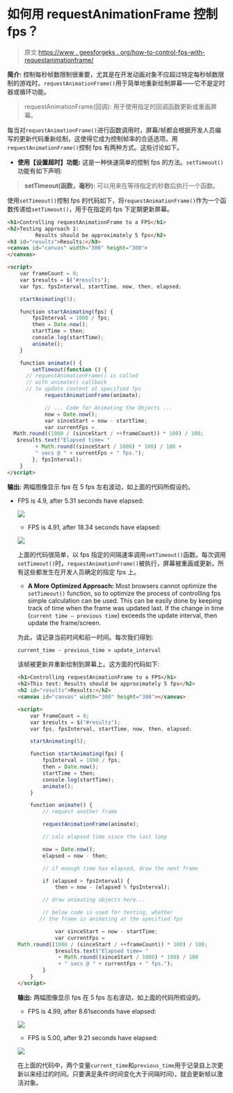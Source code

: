 # 如何用 requestAnimationFrame 控制 fps？

> 原文:[https://www . geesforgeks . org/how-to-control-fps-with-requestanimationframe/](https://www.geeksforgeeks.org/how-to-control-fps-with-requestanimationframe/)

**简介:**
控制每秒帧数限制很重要，尤其是在开发动画对象不应超过特定每秒帧数限制的游戏时。`requestAnimationFrame()`用于简单地重新绘制屏幕——它不是定时器或循环功能。

> requestAnimationFrame(回调):
> 用于使用指定的回调函数更新或重画屏幕。

每当对`requestAnimationFrame()`进行函数调用时，屏幕/帧都会根据开发人员编写的更新代码重新绘制，这使得它成为控制帧率的合适选项。用`requestAnimationFrame()`控制 fps 有两种方式。这些讨论如下。

*   **使用【设置超时】功能:**
    这是一种快速简单的控制 fps 的方法。`setTimeout()`功能有如下声明:

> **setTimeout(函数，毫秒):**
> 可以用来在等待指定的秒数后执行一个函数。

使用`setTimeout()`控制 fps 的代码如下，将`requestAnimationFrame()`作为一个函数传递给`setTimeout()`，用于在指定的 fps 下定期更新屏幕。

```html
<h1>Controlling requestAnimationFrame to a FPS</h1>
<h2>Testing approach 1: 
         Results should be approximately 5 fps</h2>
<h3 id="results">Results:</h3>
<canvas id="canvas" width="300" height="300">
</canvas>

<script>
    var frameCount = 0;
    var $results = $("#results");
    var fps, fpsInterval, startTime, now, then, elapsed;

    startAnimating(5);

    function startAnimating(fps) {
        fpsInterval = 1000 / fps;
        then = Date.now();
        startTime = then;
        console.log(startTime);
        animate();
    }

    function animate() {
        setTimeout(function () {
      // requestAnimationFrame() is called 
      // with animate() callback
      // to update content at specified fps
            requestAnimationFrame(animate);

            // ... Code for Animating the Objects ...
            now = Date.now();
            var sinceStart = now - startTime;
            var currentFps =
  Math.round((1000 / (sinceStart / ++frameCount)) * 100) / 100;
   $results.text("Elapsed time= " 
         + Math.round((sinceStart / 1000) * 100) / 100 +
         " secs @ " + currentFps + " fps.");
        }, fpsInterval);
    }
</script>
```

**输出:**
两幅图像显示 fps 在 5 fps 左右波动，如上面的代码所假设的。

*   FPS is 4.9, after 5.31 seconds have elapsed:

    ![](img/0bf41bd3ab704d3ebcfe50ea75f782d0.png)

    *   FPS is 4.91, after 18.34 seconds have elapsed:

    ![](img/0384cbdcb211f9628de4ef16342d1b9c.png)

    上面的代码很简单，以 fps 指定的间隔速率调用`setTimeout()`函数。每次调用`setTimeout()`时，`requestAnimationFrame()`被执行，屏幕被重画或更新。所有这些都发生在开发人员确定的指定 fps 上。

    *   **A More Optimized Approach:**
    Most browsers cannot optimize the `setTimeout()` function, so to optimize the process of controlling fps simple calculation can be used. This can be easily done by keeping track of time when the frame was updated last. If the change in time (`current time — previous time`) exceeds the update interval, then update the frame/screen.

    为此，请记录当前时间和前一时间。每次我们得到:

    ```html
    current_time - previous_time > update_interval 

    ```

    该帧被更新并重新绘制到屏幕上。这方面的代码如下:

    ```html
    <h1>Controlling requestAnimationFrame to a FPS</h1>
    <h2>This test: Results should be approximately 5 fps</h2>
    <h2 id="results">Results:</h2>
    <canvas id="canvas" width="300" height="300"></canvas>

    <script>
        var frameCount = 0;
        var $results = $("#results");
        var fps, fpsInterval, startTime, now, then, elapsed;

        startAnimating(5);

        function startAnimating(fps) {
            fpsInterval = 1000 / fps;
            then = Date.now();
            startTime = then;
            console.log(startTime);
            animate();
        }

        function animate() {
            // request another frame

            requestAnimationFrame(animate);

            // calc elapsed time since the last loop

            now = Date.now();
            elapsed = now - then;

            // if enough time has elapsed, draw the next frame

            if (elapsed > fpsInterval) {
                then = now - (elapsed % fpsInterval);

            // draw animating objects here...

            // below code is used for testing, whether
           // the frame is animating at the specified fps

                var sinceStart = now - startTime;
                var currentFps = 
    Math.round((1000 / (sinceStart / ++frameCount)) * 100) / 100;
                $results.text("Elapsed time= " 
                 + Math.round((sinceStart / 1000) * 100) / 100 
                 + " secs @ " + currentFps + " fps.");
            }
        }
    </script>
    ```

    **输出:**
    两幅图像显示 fps 在 5 fps 左右波动，如上面的代码所假设的。

    *   FPS is 4.99, after 8.61seconds have elapsed:

    ![](img/0efcc6141c92e0e5eec857e2fec81f70.png)

    *   FPS is 5.00, after 9.21 seconds have elapsed:

    ![](img/06d780c3f6f2231c7129c74cb0d96fd8.png)

    在上面的代码中，两个变量`current_time`和`previous_time`用于记录自上次更新以来经过的时间。只要满足条件(时间变化大于间隔时间)，就会更新帧以激活对象。
